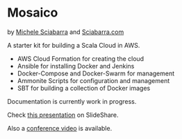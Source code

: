 # Mosaico 

by [Michele Sciabarra](http://michele.sciabarra.com) and [Sciabarra.com](http://sciabarra.com)

A starter kit for building a Scala Cloud in AWS.

- AWS Cloud Formation for creating the cloud
- Ansible for installing Docker and Jenkins
- Docker-Compose and Docker-Swarm for management
- Ammonite Scripts for configuration and management
- SBT for building a collection of Docker images

Documentation is currently work in progress.

Check [this presentation](https://www.slideshare.net/MicheleSciabarr/devops-for-scala-75961434) on SlideShare.

Also a [conference video](https://vimeo.com/217869712) is available.






